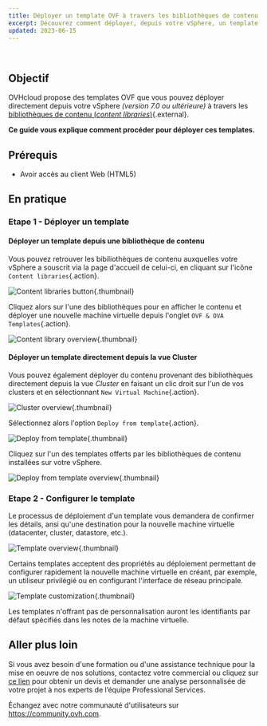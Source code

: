 ```yaml
---
title: Déployer un template OVF à travers les bibliothèques de contenu (content libraries)
excerpt: Découvrez comment déployer, depuis votre vSphere, un template OVF à travers les bibliothèques de contenu (content libraries)
updated: 2023-06-15
---
```

 
## Objectif

OVHcloud propose des templates OVF que vous pouvez déployer directement depuis votre vSphere *(version 7.0 ou ultérieure)* à travers les [bibliothèques de contenu (*content libraries*)](https://docs.vmware.com/fr/VMware-vSphere/7.0/com.vmware.vsphere.vm_admin.doc/GUID-254B2CE8-20A8-43F0-90E8-3F6776C2C896.html){.external}.

**Ce guide vous explique comment procéder pour déployer ces templates.**

## Prérequis

- Avoir accès au client Web (HTML5)

## En pratique

### Etape 1 - Déployer un template

#### Déployer un template depuis une bibliothèque de contenu

Vous pouvez retrouver les bibiliothèques de contenu auxquelles votre vSphere a souscrit via la page d'accueil de celui-ci, en cliquant sur l'icône `Content libraries`{.action}.

![Content libraries button](content-library-button.png){.thumbnail}

Cliquez alors sur l'une des bibliothèques pour en afficher le contenu et déployer une nouvelle machine virtuelle depuis l'onglet `OVF & OVA Templates`{.action}.

![Content library overview](content-library-overview.png){.thumbnail}

#### Déployer un template directement depuis la vue Cluster

Vous pouvez également déployer du contenu provenant des bibliothèques directement depuis la vue *Cluster* en faisant un clic droit sur l'un de vos clusters et en sélectionnant `New Virtual Machine`{.action}.

![Cluster overview](hosts-view-deploy.png){.thumbnail}

Sélectionnez alors l'option `Deploy from template`{.action}.

![Deploy from template](deploy-from-template.png){.thumbnail}

Cliquez sur l'un des templates offerts par les bibliothèques de contenu installées sur votre vSphere.

![Deploy from template overview](deploy-from-template-content-library-overview.png){.thumbnail}

### Etape 2 - Configurer le template

Le processus de déploiement d'un template vous demandera de confirmer les détails, ansi qu'une destination pour la nouvelle machine virtuelle (datacenter, cluster, datastore, etc.).

![Template overview](template-overview.png){.thumbnail}

Certains templates acceptent des propriétés au déploiement permettant de configurer rapidement la nouvelle machine virtuelle en créant, par exemple, un utiliseur privilégié ou en configurant l'interface de réseau principale.

![Template customization](template-customization.png){.thumbnail}

Les templates n'offrant pas de personnalisation auront les identifiants par défaut spécifiés dans les notes de la machine virtuelle.
  
## Aller plus loin

Si vous avez besoin d'une formation ou d'une assistance technique pour la mise en oeuvre de nos solutions, contactez votre commercial ou cliquez sur [ce lien](https://www.ovhcloud.com/fr-ca/professional-services/) pour obtenir un devis et demander une analyse personnalisée de votre projet à nos experts de l’équipe Professional Services.

Échangez avec notre communauté d'utilisateurs sur <https://community.ovh.com>.
